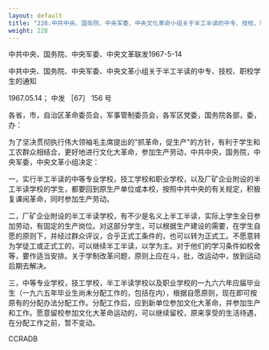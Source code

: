 ```yaml
---
layout: default
title: "228.中共中央、国务院、中央军委、中央文化革命小组关于半工半读的中专、技校、职校学生的通知"
weight: 228
---
```


中共中央、国务院、中央军委、中央文革联发1967-5-14

中共中央、国务院、中央军委、中央文革小组关于半工半读的中专、技校、职校学生的通知

1967.05.14； 中发 ［67］ 156 号

各省，市，自治区革命委员会，军事管制委员会，各军区党委，国务院各部，委，办：

为了坚决贯彻执行伟大领袖毛主席提出的"抓革命，促生产"的方针，有利于学生和工农群众相结合，更好地进行文化大革命，参加生产劳动，中共中央，国务院，中央军委，中央文革小组决定：

一，实行半工半读的中等专业学校，技工学校和职业学校，以及厂矿企业附设的半工半读学校的学生，都要回到原生产单位或本校，按照中共中央的有关规定，积极复课闹革命，同时参加生产劳动。

二，厂矿企业附设的半工半读学校，有不少是名义上半工半读，实际上学生全日参加劳动，有固定的生产岗位。对这部分学生，可以根据生产建设的需要，在学生自愿的原则下，并经过群众评议，合乎正式工条件的，也可以转为正式工。不愿意转为学徒工或正式工的，可以继续半工半读，以学为主。对于他们的学习条件如校舍等，要作适当安排。关于学制改革问题，原则上应在斗，批，改运动中，放到运动后期去解决。

三，中等专业学校，技工学校，半工半读学校以及职业学校的一九六六年应届毕业生（一九六五年毕业生尚未分配工作的，包括在内），根据自愿原则，现在即可按原有的分配办法分配工作。分配工作后，应到新单位参加文化大革命，并参加生产和工作。愿意留校参加文化大革命运动的，可以继续留校，原来享受的生活待遇，在分配工作之前，暂不变动。

CCRADB

